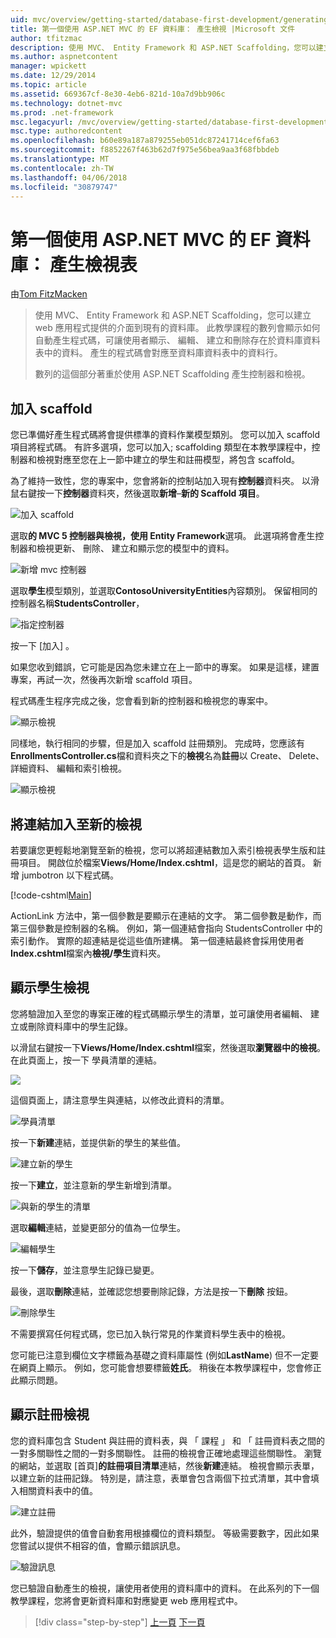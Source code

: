 ```yaml
---
uid: mvc/overview/getting-started/database-first-development/generating-views
title: 第一個使用 ASP.NET MVC 的 EF 資料庫： 產生檢視 |Microsoft 文件
author: tfitzmac
description: 使用 MVC、 Entity Framework 和 ASP.NET Scaffolding，您可以建立 web 應用程式提供的介面到現有的資料庫。 此教學課程里...
ms.author: aspnetcontent
manager: wpickett
ms.date: 12/29/2014
ms.topic: article
ms.assetid: 669367cf-8e30-4eb6-821d-10a7d9bb906c
ms.technology: dotnet-mvc
ms.prod: .net-framework
msc.legacyurl: /mvc/overview/getting-started/database-first-development/generating-views
msc.type: authoredcontent
ms.openlocfilehash: b60e89a187a879255eb051dc87241714cef6fa63
ms.sourcegitcommit: f8852267f463b62d7f975e56bea9aa3f68fbbdeb
ms.translationtype: MT
ms.contentlocale: zh-TW
ms.lasthandoff: 04/06/2018
ms.locfileid: "30879747"
---
```

<a name="ef-database-first-with-aspnet-mvc-generating-views"></a>第一個使用 ASP.NET MVC 的 EF 資料庫： 產生檢視表
====================
由[Tom FitzMacken](https://github.com/tfitzmac)

> 使用 MVC、 Entity Framework 和 ASP.NET Scaffolding，您可以建立 web 應用程式提供的介面到現有的資料庫。 此教學課程的數列會顯示如何自動產生程式碼，可讓使用者顯示、 編輯、 建立和刪除存在於資料庫資料表中的資料。 產生的程式碼會對應至資料庫資料表中的資料行。
> 
> 數列的這個部分著重於使用 ASP.NET Scaffolding 產生控制器和檢視。


## <a name="add-scaffold"></a>加入 scaffold

您已準備好產生程式碼將會提供標準的資料作業模型類別。 您可以加入 scaffold 項目將程式碼。 有許多選項，您可以加入; scaffolding 類型在本教學課程中，控制器和檢視對應至您在上一節中建立的學生和註冊模型，將包含 scaffold。

為了維持一致性，您的專案中，您會將新的控制站加入現有**控制器**資料夾。 以滑鼠右鍵按一下**控制器**資料夾，然後選取**新增**–**新的 Scaffold 項目**。

![加入 scaffold](generating-views/_static/image1.png)

選取**的 MVC 5 控制器與檢視，使用 Entity Framework**選項。 此選項將會產生控制器和檢視更新、 刪除、 建立和顯示您的模型中的資料。

![新增 mvc 控制器](generating-views/_static/image2.png)

選取**學生**模型類別，並選取**ContosoUniversityEntities**內容類別。 保留相同的控制器名稱**StudentsController**，

![指定控制器](generating-views/_static/image3.png)

按一下 [加入] 。

如果您收到錯誤，它可能是因為您未建立在上一節中的專案。 如果是這樣，建置專案，再試一次，然後再次新增 scaffold 項目。

程式碼產生程序完成之後，您會看到新的控制器和檢視您的專案中。

![顯示檢視](generating-views/_static/image4.png)

同樣地，執行相同的步驟，但是加入 scaffold 註冊類別。 完成時，您應該有**EnrollmentsController.cs**檔和資料夾之下的**檢視**名為**註冊**以 Create、 Delete、 詳細資料、 編輯和索引檢視。

![顯示檢視](generating-views/_static/image5.png)

## <a name="add-links-to-new-views"></a>將連結加入至新的檢視

若要讓您更輕鬆地瀏覽至新的檢視，您可以將超連結數加入索引檢視表學生版和註冊項目。 開啟位於檔案**Views/Home/Index.cshtml**，這是您的網站的首頁。 新增 jumbotron 以下程式碼。

[!code-cshtml[Main](generating-views/samples/sample1.cshtml)]

ActionLink 方法中，第一個參數是要顯示在連結的文字。 第二個參數是動作，而第三個參數是控制器的名稱。 例如，第一個連結會指向 StudentsController 中的索引動作。 實際的超連結是從這些值所建構。 第一個連結最終會採用使用者**Index.cshtml**檔案內**檢視/學生**資料夾。

## <a name="display-student-views"></a>顯示學生檢視

您將驗證加入至您的專案正確的程式碼顯示學生的清單，並可讓使用者編輯、 建立或刪除資料庫中的學生記錄。

以滑鼠右鍵按一下**Views/Home/Index.cshtml**檔案，然後選取**瀏覽器中的檢視**。 在此頁面上，按一下 學員清單的連結。

![](generating-views/_static/image6.png)

這個頁面上，請注意學生與連結，以修改此資料的清單。

![學員清單](generating-views/_static/image7.png)

按一下**新建**連結，並提供新的學生的某些值。

![建立新的學生](generating-views/_static/image8.png)

按一下**建立**，並注意新的學生新增到清單。

![與新的學生的清單](generating-views/_static/image9.png)

選取**編輯**連結，並變更部分的值為一位學生。

![編輯學生](generating-views/_static/image10.png)

按一下**儲存**，並注意學生記錄已變更。

最後，選取**刪除**連結，並確認您想要刪除記錄，方法是按一下**刪除** 按鈕。

![刪除學生](generating-views/_static/image11.png)

不需要撰寫任何程式碼，您已加入執行常見的作業資料學生表中的檢視。

您可能已注意到欄位文字標籤為基礎之資料庫屬性 (例如**LastName**) 但不一定要在網頁上顯示。 例如，您可能會想要標籤**姓氏**。 稍後在本教學課程中，您會修正此顯示問題。

## <a name="display-enrollment-views"></a>顯示註冊檢視

您的資料庫包含 Student 與註冊的資料表，與 「 課程 」 和 「 註冊資料表之間的一對多關聯性之間的一對多關聯性。 註冊的檢視會正確地處理這些關聯性。 瀏覽的網站，並選取 [首頁]**的註冊項目清單**連結，然後**新建**連結。 檢視會顯示表單，以建立新的註冊記錄。 特別是，請注意，表單會包含兩個下拉式清單，其中會填入相關資料表中的值。

![建立註冊](generating-views/_static/image12.png)

此外，驗證提供的值會自動套用根據欄位的資料類型。 等級需要數字，因此如果您嘗試以提供不相容的值，會顯示錯誤訊息。

![驗證訊息](generating-views/_static/image13.png)

您已驗證自動產生的檢視，讓使用者使用的資料庫中的資料。 在此系列的下一個教學課程，您將會更新資料庫和對應變更 web 應用程式中。

> [!div class="step-by-step"]
> [上一頁](creating-the-web-application.md)
> [下一頁](changing-the-database.md)
